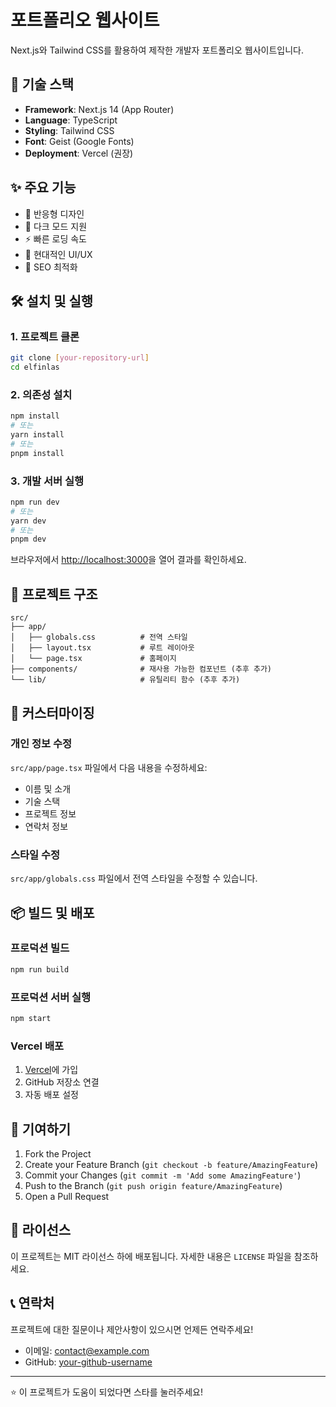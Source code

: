 # 포트폴리오 웹사이트

Next.js와 Tailwind CSS를 활용하여 제작한 개발자 포트폴리오 웹사이트입니다.

## 🚀 기술 스택

- **Framework**: Next.js 14 (App Router)
- **Language**: TypeScript
- **Styling**: Tailwind CSS
- **Font**: Geist (Google Fonts)
- **Deployment**: Vercel (권장)

## ✨ 주요 기능

- 📱 반응형 디자인
- 🌙 다크 모드 지원
- ⚡ 빠른 로딩 속도
- 🎨 현대적인 UI/UX
- 📄 SEO 최적화

## 🛠️ 설치 및 실행

### 1. 프로젝트 클론
```bash
git clone [your-repository-url]
cd elfinlas
```

### 2. 의존성 설치
```bash
npm install
# 또는
yarn install
# 또는
pnpm install
```

### 3. 개발 서버 실행
```bash
npm run dev
# 또는
yarn dev
# 또는
pnpm dev
```

브라우저에서 [http://localhost:3000](http://localhost:3000)을 열어 결과를 확인하세요.

## 📁 프로젝트 구조

```
src/
├── app/
│   ├── globals.css          # 전역 스타일
│   ├── layout.tsx           # 루트 레이아웃
│   └── page.tsx             # 홈페이지
├── components/              # 재사용 가능한 컴포넌트 (추후 추가)
└── lib/                     # 유틸리티 함수 (추후 추가)
```

## 🎨 커스터마이징

### 개인 정보 수정
`src/app/page.tsx` 파일에서 다음 내용을 수정하세요:

- 이름 및 소개
- 기술 스택
- 프로젝트 정보
- 연락처 정보

### 스타일 수정
`src/app/globals.css` 파일에서 전역 스타일을 수정할 수 있습니다.

## 📦 빌드 및 배포

### 프로덕션 빌드
```bash
npm run build
```

### 프로덕션 서버 실행
```bash
npm start
```

### Vercel 배포
1. [Vercel](https://vercel.com)에 가입
2. GitHub 저장소 연결
3. 자동 배포 설정

## 🤝 기여하기

1. Fork the Project
2. Create your Feature Branch (`git checkout -b feature/AmazingFeature`)
3. Commit your Changes (`git commit -m 'Add some AmazingFeature'`)
4. Push to the Branch (`git push origin feature/AmazingFeature`)
5. Open a Pull Request

## 📄 라이선스

이 프로젝트는 MIT 라이선스 하에 배포됩니다. 자세한 내용은 `LICENSE` 파일을 참조하세요.

## 📞 연락처

프로젝트에 대한 질문이나 제안사항이 있으시면 언제든 연락주세요!

- 이메일: contact@example.com
- GitHub: [your-github-username](https://github.com/your-github-username)

---

⭐ 이 프로젝트가 도움이 되었다면 스타를 눌러주세요!
